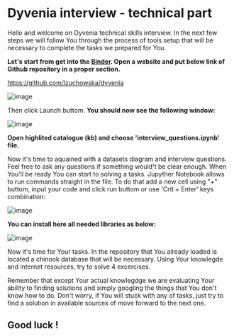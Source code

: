 # **Dyvenia interview - technical part**
Hello and welcome on Dyvenia technical skills interview. In the next few steps we will follow You through the process of tools setup that will be necessary to complete the tasks
we prepared for You. 

**Let's start from get into the [Binder](https://mybinder.org/). Open a website and put below link of Github repository in a proper section.**


https://github.com/lzuchowska/dyvenia


![image](https://user-images.githubusercontent.com/94363277/143789397-d377d6f7-c30a-4dd0-b13d-fea2a516bd62.png)


Then click Launch buttom. **You should now see the following window:**


![image](https://user-images.githubusercontent.com/94363277/143789011-17e0d416-9cf8-4825-8132-e760f1a41779.png)

**Open highlited catalogue (kb) and choose 'interview_questions.ipynb' file.**

Now it's time to aquained with a datasets diagram and interview questions. Feel free to ask any questions if something would't be clear enough.
When You'll be ready You can start to solving a tasks. Jupyther Notebook allows to run commands straight in the file. To do that add a new cell using "+" buttom, input your code and click run buttom or use 'Crtl + Enter' keys combination:


![image](https://user-images.githubusercontent.com/94363277/143789312-e7a85c3d-89c0-4f44-8d0c-4fb56ee0bcc6.png)


**You can install here all needed libraries as below:**

![image](https://user-images.githubusercontent.com/94363277/143789266-4ca1ef2c-099b-4db4-b752-50a5ef178502.png)

Now it's time for Your tasks. In the repository that You already loaded is located a chinook database that will be necessary. Using Your knowlegde and internet resources, try to solve 4 excercises. 


Remember that except Your actual knowlegdge we are evaluating Your ability to finding solutions and simply googling the things that You don't know how to do. Don't worry, if
You will stuck with any of tasks, just try to find a solution in available sources of move forward to the next one.

## **Good luck !**
